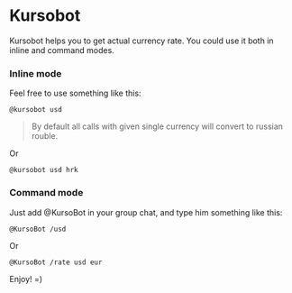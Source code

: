 Kursobot
========

Kursobot helps you to get actual currency rate.
You could use it both in inline and command modes.

### Inline mode

Feel free to use something like this:

```
@kursobot usd
```
> By default all calls with given single currency will convert to russian rouble.  

Or

```
@kursobot usd hrk
```

### Command mode

Just add @KursoBot in your group chat, and type him something like this:

```
@KursoBot /usd
```

Or

```
@KursoBot /rate usd eur
```

Enjoy! =)